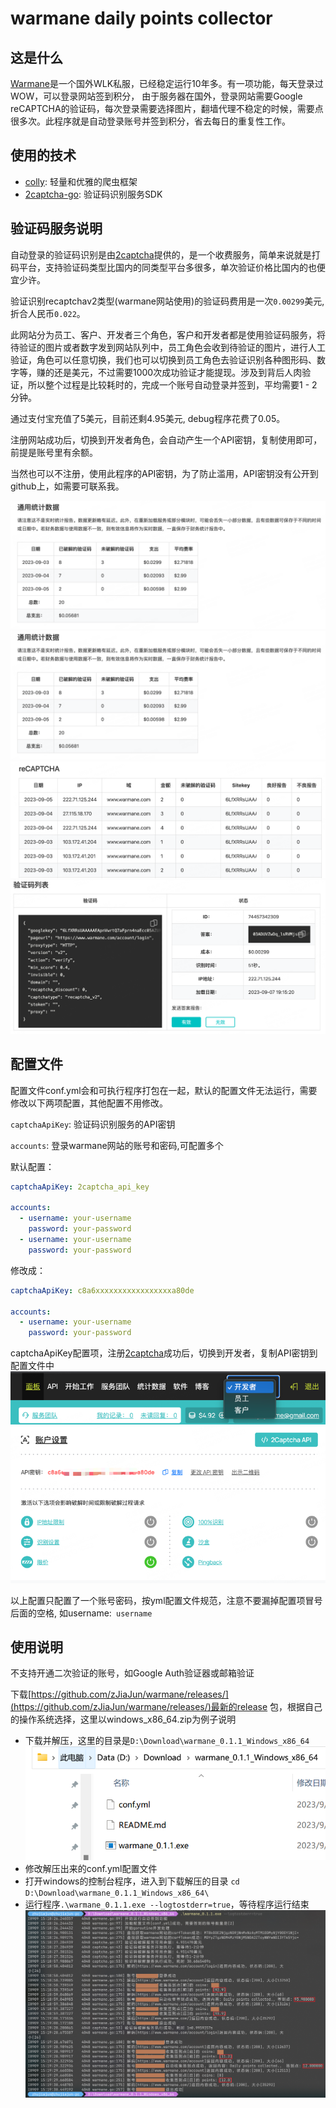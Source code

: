 # warmane daily points collector

## 这是什么
[Warmane](https://www.warmane.com/)是一个国外WLK私服，已经稳定运行10年多。有一项功能，每天登录过WOW，可以登录网站签到积分，
由于服务器在国外，登录网站需要Google reCAPTCHA的验证码，每次登录需要选择图片，翻墙代理不稳定的时候，需要点很多次。此程序就是自动登录账号并签到积分，省去每日的重复性工作。

## 使用的技术
* [colly](https://github.com/gocolly/colly/): 轻量和优雅的爬虫框架
* [2captcha-go](https://github.com/2captcha/2captcha-go): 验证码识别服务SDK

## 验证码服务说明
自动登录的验证码识别是由[2captcha](https://cn.2captcha.com/)提供的，是一个收费服务，简单来说就是打码平台，支持验证码类型比国内的同类型平台多很多，单次验证价格比国内的也便宜少许。

验证识别recaptchav2类型(warmane网站使用)的验证码费用是一次`0.00299`美元, 折合人民币`0.022`。

此网站分为员工、客户、开发者三个角色，客户和开发者都是使用验证码服务，将待验证的图片或者数字发到网站队列中，员工角色会收到待验证的图片，进行人工验证，角色可以任意切换，我们也可以切换到员工角色去验证识别各种图形码、数字等，赚的还是美元，不过需要1000次成功验证才能提现。涉及到背后人肉验证，所以整个过程是比较耗时的，完成一个账号自动登录并签到，平均需要1 - 2分钟。

通过支付宝充值了5美元，目前还剩4.95美元, debug程序花费了0.05。

注册网站成功后，切换到开发者角色，会自动产生一个API密钥，复制使用即可，前提是账号里有余额。

当然也可以不注册，使用此程序的API密钥，为了防止滥用，API密钥没有公开到github上，如需要可联系我。

![screenshot0](screenshot/img1.png "screenshot0")
![screenshot1](screenshot/img1.png "screenshot1")
![screenshot2](screenshot/img2.png "screenshot2")
![screenshot3](screenshot/img3.png "screenshot3")


## 配置文件
配置文件conf.yml会和可执行程序打包在一起，默认的配置文件无法运行，需要修改以下两项配置，其他配置不用修改。

`captchaApiKey`: 验证码识别服务的API密钥

`accounts`: 登录warmane网站的账号和密码,可配置多个

默认配置：
```yaml
captchaApiKey: 2captcha_api_key

accounts:
  - username: your-username
    password: your-password
  - username: your-username
    password: your-password
```
修改成：
```yaml
captchaApiKey: c8a6xxxxxxxxxxxxxxxxxa80de

accounts:
  - username: your-username
    password: your-password
```
captchaApiKey配置项，注册[2captcha](https://cn.2captcha.com/)成功后，切换到开发者，复制API密钥到配置文件中
![screenshot4](screenshot/img4.png "screenshot4")
![screenshot5](screenshot/img5.png "screenshot5")

以上配置只配置了一个账号密码，按yml配置文件规范，注意不要漏掉配置项冒号后面的空格, 如username:` username`

## 使用说明
不支持开通二次验证的账号，如Google Auth验证器或邮箱验证

下载[https://github.com/zJiaJun/warmane/releases/](https://github.com/zJiaJun/warmane/releases/)最新的release
包，根据自己的操作系统选择，这里以windows_x86_64.zip为例子说明
* 下载并解压，这里的目录是`D:\Download\warmane_0.1.1_Windows_x86_64`
![screenshot6](screenshot/img6.png "screenshot6")
* 修改解压出来的conf.yml配置文件
* 打开windows的控制台程序，进入到下载解压的目录 `cd D:\Download\warmane_0.1.1_Windows_x86_64\`
* 运行程序`.\warmane_0.1.1.exe --logtostderr=true`，等待程序运行结束
![screenshot7](screenshot/img7.png "screenshot7")